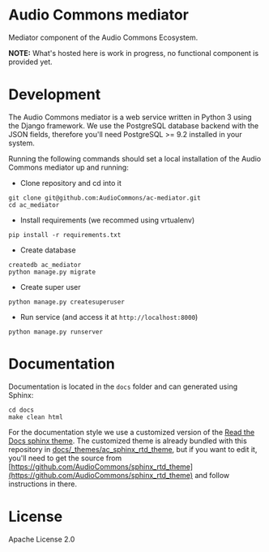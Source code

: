 # Audio Commons mediator

Mediator component of the Audio Commons Ecosystem.

**NOTE:** What's hosted here is work in progress, no functional component is provided yet.


# Development

The Audio Commons mediator is a web service written in Python 3 using the Django framework.
We use the PostgreSQL database backend with the JSON fields, therefore you'll need PostgreSQL >= 9.2 installed in your system. 

Running the following commands should set a local installation of the Audio Commons mediator up and running:

- Clone repository and cd into it
```
git clone git@github.com:AudioCommons/ac-mediator.git
cd ac_mediator
```

- Install requirements (we recommed using vrtualenv)
```
pip install -r requirements.txt
```

- Create database
```
createdb ac_mediator
python manage.py migrate
```

- Create super user
```
python manage.py createsuperuser
```

- Run service (and access it at `http://localhost:8000`)
```
python manage.py runserver
```

# Documentation

Documentation is located in the `docs` folder and can generated using Sphinx:
```
cd docs
make clean html
```

For the documentation style we use a customized version of the 
[Read the Docs sphinx theme](https://github.com/snide/sphinx_rtd_theme/blob/master/README.rst).
The customized theme is already bundled with this repository in
[docs/_themes/ac_sphinx_rtd_theme](https://github.com/AudioCommons/ac-mediator/tree/master/docs/_themes/ac_sphinx_rtd_theme),
but if you want to edit it, you'll need to get the source from 
[https://github.com/AudioCommons/sphinx_rtd_theme](https://github.com/AudioCommons/sphinx_rtd_theme) 
and follow instructions in there.


# License
Apache License 2.0
